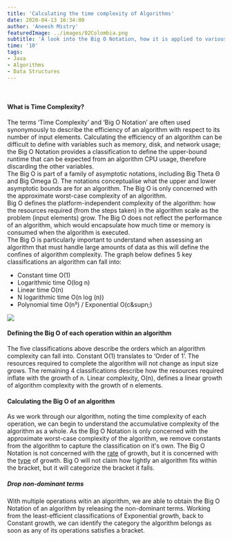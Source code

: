 ```yaml
---
title: 'Calculating the time complexity of Algorithms'
date: 2020-04-13 16:34:00
author: 'Aneesh Mistry'
featuredImage: ../images/02Colombia.png
subtitle: 'A look into the Big O Notation, how it is applied to various data structures in Java and how it can be used to calculate the efficiency of an algorithm.'
time: '10'
tags:
- Java
- Algorithms
- Data Structures
---
```

<br>
<h4>What is Time Complexity?</h4>
The terms ‘Time Complexity’ and ‘Big O Notation’ are often used synonymously to describe the efficiency of an algorithm with respect to its number of input elements. Calculating the efficiency of an algorithm can be difficult to define with variables such as memory, disk, and network usage; the Big O Notation provides a classification to define the upper-bound runtime that can be expected from an algorithm CPU usage, therefore discarding the other variables. <br>
The Big O is part of a family of asymptotic notations, including Big Theta Θ and Big Omega Ω. The notations conceptualise what the upper and lower asymptotic bounds are for an algorithm. The Big O is only concerned with the approximate worst-case complexity of an algorithm.<br>
Big O defines the platform-independent complexity of the algorithm: how the resources required (from the steps taken) in the algorithm scale as the problem (input elements) grow. The Big O does not reflect the performance of an algorithm, which would encapsulate how much time or memory is consumed when the algorithm is executed.<br>
The Big O is particularly important to understand when assessing an algorithm that must handle large amounts of data as this will define the confines of algorithm complexity. 
The graph below defines 5 key classifications an algorithm can fall into:<br>
<ul style="list-style-type:disc">
<li> Constant time O(1)</li>
<li> Logarithmic time O(log n)</li>
<li> Linear time O(n)</li>
<li> N logarithmic time O(n log (n))</li>
<li> Polynomial time O(n&sup2;) / Exponential O(c&supn;) </li>
</ul>

<img src="../../002Graph.png"/>


<h4>Defining the Big O of each operation within an algorithm</h4>
The five classifications above describe the orders which an algorithm complexity can fall into.
Constant O(1) translates to ‘Order of 1’. The resources required to complete the algorithm will not change as input size grows.
The remaining 4 classifications describe how the resources required inflate with the growth of n. Linear complexity, O(n), defines a linear growth of algorithm complexity with the growth of n elements.<br>



<h4>Calculating the Big O of an algorithm</h4>
As we work through our algorithm, noting the time complexity of each operation, we can begin to understand the accumulative complexity of the algorithm as a whole.
As the Big O Notation is only concerned with the approximate worst-case complexity of the algorithm, we remove constants from the algorithm to capture the classification on it's own. 
The Big O Notation is not concerned with the <u>rate</u> of growth, but it is concerned with the <u>type</u> of growth. Big O will not claim how tightly an algorithm fits within the bracket, 
but it will categorize the bracket it falls.
<h5>Drop non-dominant terms</h5>
With multiple operations witin an algorithm, we are able to obtain the Big O Notation of an algorithm by releasing the non-dominant terms. Working from the least-efficient classifications of Exponential growth, back 
to Constant growth, we can identify the category the algorithm belongs as soon as any of its operations satisfies a bracket.